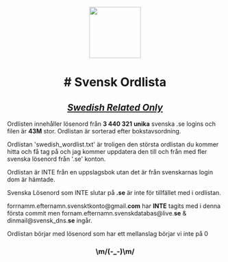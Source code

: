 <p align="center">
  <img width="120px" src="https://spng.subpng.com/20210519/hfl/transparent-dictionary-icon-english-icon-file-and-document-ico-60a4ec62b2c5a4.6659269716214211547323.jpg" />
  <h1 align="center"># Svensk Ordlista </h1>
  <h2 align="center"><i><u>Swedish Related Only</i></u></h2>
</p>

Ordlisten innehåller lösenord från **3 440 321**  __unika__ svenska .se logins och filen är **43M** stor. Ordlistan är sorterad efter bokstavsordning. 

Ordlistan 'swedish_wordlist.txt' är troligen den största ordlistan du kommer hitta och få tag på och jag kommer uppdatera den till och från med fler svenska lösenord från '.se' konton.

Ordlistan är INTE från en uppslagsbok utan det är från svenskarnas login dom är hämtade.

Svenska Lösenord som INTE slutar på **.se** är inte för tillfället med i ordlistan.

forrnamm.efternamn.svensktkonto@gmail.**com** har **INTE** tagits med i denna första commit men fornam.efternamn.svenskdatabas@live.**se** & dinmail@svensk_dns.**se** ingår.

Ordlistan börjar med lösenord som har ett mellanslag börjar vi inte på 0

<h3 align="center"> \m/(-_-)\m/</h3>

